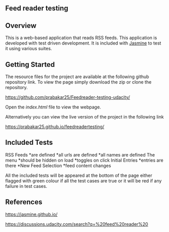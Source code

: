 ## Feed reader testing

## Overview

This is a web-based application that reads RSS feeds. This application is developed with test driven development. It is included with [Jasmine](http://jasmine.github.io/) to test it using various suites. 

## Getting Started

The resource files for the project are available at the following github repository link. To view the page simply download the zip or clone the repository. 

https://github.com/prabakar25/Feedreader-testing-udacity/

Open the *index.html* file to view the webpage.

Alternatively you can view the live version of the project in the following link

https://prabakar25.github.io/feedreadertesting/

##  Included Tests

RSS Feeds
*are defined
*all urls are defined
*all names are defined
The menu
*should be hidden on load
*toggles on click
Initial Entries
*entries are there
*New Feed Selection
*feed content changes

All the included tests will be appeared at the bottom of the page either flagged with green colour if all the test cases are true or it will be red if any failure in test cases.

## References

https://jasmine.github.io/

https://discussions.udacity.com/search?q=%20feed%20reader%20
